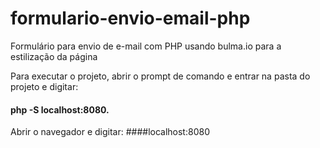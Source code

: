 # formulario-envio-email-php

Formulário para envio de e-mail com PHP usando bulma.io para a estilização da página

Para executar o projeto, abrir o prompt de comando e entrar na pasta do projeto e digitar: 

#### php -S localhost:8080.

Abrir o navegador e digitar: ####localhost:8080
